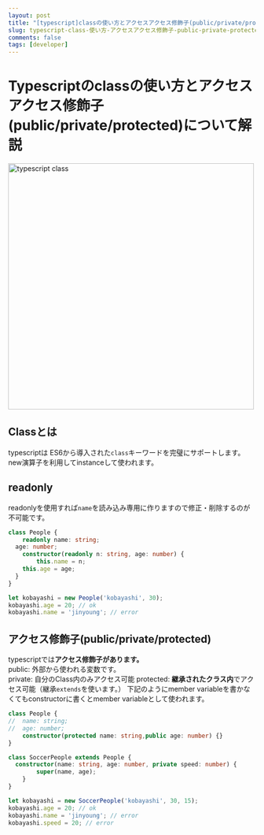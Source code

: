 ```yaml
---
layout: post
title: "[typescript]classの使い方とアクセスアクセス修飾子(public/private/protected)について解説"
slug: typescript-class-使い方-アクセスアクセス修飾子-public-private-protected-について解説
comments: false
tags: [developer]
---
```

# Typescriptのclassの使い方とアクセスアクセス修飾子(public/private/protected)について解説
<img src="https://drive.google.com/uc?export=view&id=1GDoTF_NzXa5Vfgc-63SX7EoVypdn3Rov" alt="typescript class"  width="500" >


## Classとは
typescriptは ES6から導入された`class`キーワードを完璧にサポートします。  
new演算子を利用してinstanceして使われます。  

## readonly
readonlyを使用すれば`name`を読み込み専用に作りますので修正・削除するのが不可能です。  
```typescript
class People {
	readonly name: string;
  age: number;
	constructor(readonly n: string, age: number) {
		this.name = n;
    this.age = age;
  }
}

let kobayashi = new People('kobayashi', 30);
kobayashi.age = 20; // ok
kobayashi.name = 'jinyoung'; // error
```

## アクセス修飾子(public/private/protected)
typescriptでは**アクセス修飾子があります。**  
public: 外部から使われる変数です。  
private: 自分のClass内のみアクセス可能
protected: **継承されたクラス内**でアクセス可能（継承`extends`を使います。）
下記のようにmember variableを書かなくてもconstructorに書くとmember variableとして使われます。
```typescript
class People {
//	name: string;
//  age: number;
	constructor(protected name: string,public age: number) {}
}

class SoccerPeople extends People {
  constructor(name: string, age: number, private speed: number) {
		super(name, age);
	}
}

let kobayashi = new SoccerPeople('kobayashi', 30, 15);
kobayashi.age = 20; // ok
kobayashi.name = 'jinyoung'; // error
kobayashi.speed = 20; // error
```
